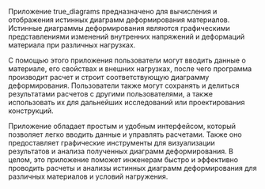 Приложение true_diagrams предназначено для вычисления и отображения истинных диаграмм деформирования материалов. Истинные диаграммы деформирования являются графическими представлениями изменений внутренних напряжений и деформаций материала при различных нагрузках.

С помощью этого приложения пользователи могут вводить данные о материале, его свойствах и внешних нагрузках, после чего программа производит расчет и строит соответствующую диаграмму деформирования. Пользователи также могут сохранять и делиться результатами расчетов с другими пользователями, а также использовать их для дальнейших исследований или проектирования конструкций.

Приложение обладает простым и удобным интерфейсом, который позволяет легко вводить данные и управлять расчетами. Также оно предоставляет графические инструменты для визуализации результатов и анализа полученных диаграмм деформирования. В целом, это приложение поможет инженерам быстро и эффективно проводить расчеты и анализы истинных диаграмм деформирования для различных материалов и условий нагружения.
